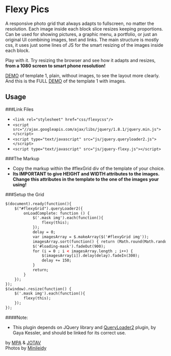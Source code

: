 Flexy Pics
==========

A responsive photo grid that always adapts to fullscreen, no matter the resolution. Each image inside each block slice resizes keeping proportions.
Can be used for showing pictures, a graphic menu, a portfolio, or just an original UI combining images, text and links.
The main structure is mostly css, it uses just some lines of JS for the smart resizing of the images inside each block.  

Play with it. Try resizing the browser and see how it adapts and resizes, <strong>from a 1080 screen to smart phone resolution!</strong>

<a href="http://jotav.com.ar/proyects/flexy-pics/template-1-grid.html">DEMO</a> of template 1, plain, without images, to see the layout more clearly.<br>
And this is the FULL <a href="http://jotav.com.ar/proyects/flexy-pics/template-1.html">DEMO</a> of the template 1 with images.

## Usage

###Link Files
- `<link rel="stylesheet" href="css/flexycss"/>`
- `<script src="//ajax.googleapis.com/ajax/libs/jquery/1.8.1/jquery.min.js"></script>`
- `<script type="text/javascript" src="js/jquery.queryloader2.js"></script>`
- `<script type="text/javascript" src="js/jquery-flexy.js"></script>`

###The Markup
- Copy the markup within the #flexGrid div of the template of your choice.
- <strong>Its IMPORTANT to give HEIGHT and WIDTH attributes to the images. Change this attributes in the template to the one of the images your using!</strong> 

###Setup the Grid
```html
$(document).ready(function(){
	$("#flexyGrid").queryLoader2({
		onLoadComplete: function () {
			$('.mask img').each(function(){
				flexy(this);
			});
			delay = 0;
			var imagesArray = $.makeArray($('#flexyGrid img'));
			imagesArray.sort(function() { return (Math.round(Math.random())-0.5);});
			$('#loading-mask').fadeOut(900);
			for (i = 0 ; i < imagesArray.length ; i++) {
				$(imagesArray[i]).delay(delay).fadeIn(300);
				delay += 150;
			}
			return;
		}
	});
});
$(window).resize(function() {
	$('.mask img').each(function(){
		flexy(this);
	});
});
```

####Note:
- This plugin depends on JQuery library and <a href="http://www.gayadesign.com/diy/queryloader2-preload-your-images-with-ease/" target="_blank">QueryLoader2</a> plugin, by Gaya Kessler, and should be linked for its correct use.


by <a href="http://mpadesign.me" target="_blank">MPA</a> & <a href="https://twitter.com/juan_v_" target="_blank">JOTAV</a><br>
Photos by <a href="http://cargocollective.com/onemorefoticoplease" target="_blank">Minileidy</a>

